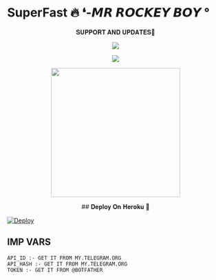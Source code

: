 # SuperFast 🔥 ❛-𝙈𝙍 𝙍𝙊𝘾𝙆𝙀𝙔 𝘽𝙊𝙔 °


<p align="center">
    𝐒𝐔𝐏𝐏𝐎𝐑𝐓 𝐀𝐍𝐃 𝐔𝐏𝐃𝐀𝐓𝐄𝐒🎑

<p align="center"><a href="https://t.me/Wajahtumho"><img align="center" src="https://img.shields.io/badge/Join-Group%20Support-blue.svg?style=for-the-badge&logo=Telegram">
</p>
<p align="center"><a href="https://t.me/https://t.me/Couple_vibz"><img align="center" src="https://img.shields.io/badge/Join-Official%20Channel-blue.svg?style=for-the-badge&logo=Telegram">
</p>
<p align="center"><a href="https://t.me/Wajahtumho"><img src="https://te.legra.ph/file/6aedef2098c9ed42c78ab.jpg" width="300"></a></p>


<p align="center">
    ## 𝐃𝐞𝐩𝐥𝐨𝐲 𝐎𝐧 𝐇𝐞𝐫𝐨𝐤𝐮 🚀

[![Deploy](https://www.herokucdn.com/deploy/button.svg)](https://heroku.com/deploy?template=https://github.com/rock831/ROCKEYJAANI)</br>




## IMP VARS

```
API_ID :- GET IT FROM MY.TELEGRAM.ORG 
API_HASH :- GET IT FROM MY.TELEGRAM.ORG
TOKEN :- GET IT FROM @BOTFATHER
```
